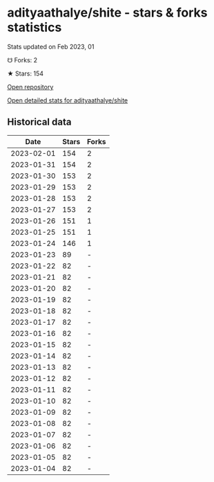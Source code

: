 # adityaathalye/shite - stars & forks statistics

Stats updated on Feb 2023, 01

☋ Forks: 2

★ Stars: 154

[Open repository](https://github.com/adityaathalye/shite)

[Open detailed stats for adityaathalye/shite](https://reviewgithub.com/rep/adityaathalye/shite)

## Historical data
| Date | Stars | Forks |
|------|-------|-------|
| 2023-02-01 | 154 | 2 | 
| 2023-01-31 | 154 | 2 | 
| 2023-01-30 | 153 | 2 | 
| 2023-01-29 | 153 | 2 | 
| 2023-01-28 | 153 | 2 | 
| 2023-01-27 | 153 | 2 | 
| 2023-01-26 | 151 | 1 | 
| 2023-01-25 | 151 | 1 | 
| 2023-01-24 | 146 | 1 | 
| 2023-01-23 | 89 | - | 
| 2023-01-22 | 82 | - | 
| 2023-01-21 | 82 | - | 
| 2023-01-20 | 82 | - | 
| 2023-01-19 | 82 | - | 
| 2023-01-18 | 82 | - | 
| 2023-01-17 | 82 | - | 
| 2023-01-16 | 82 | - | 
| 2023-01-15 | 82 | - | 
| 2023-01-14 | 82 | - | 
| 2023-01-13 | 82 | - | 
| 2023-01-12 | 82 | - | 
| 2023-01-11 | 82 | - | 
| 2023-01-10 | 82 | - | 
| 2023-01-09 | 82 | - | 
| 2023-01-08 | 82 | - | 
| 2023-01-07 | 82 | - | 
| 2023-01-06 | 82 | - | 
| 2023-01-05 | 82 | - | 
| 2023-01-04 | 82 | - | 

